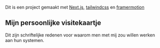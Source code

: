 Dit is een project gemaakt met [Next.js](https://nextjs.org/), [tailwindcss](https://tailwindcss.com) en [framermotion](https://www.framer.com/motion)

## Mijn persoonlijke visitekaartje
Dit zijn schriftelijke redenen voor waarom men met mij zou willen werken aan hun systemen.
